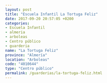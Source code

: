```yaml
---
layout: post
title: "Escuela Infantil La Tortuga Feliz"
date: 2017-09-20 20:57:05 +0200
categories:
- Escuela Infantil
- almeria
- arboleas
- Centro público
- guarderia
name: "La Tortuga Feliz"
province: "Almería"
location: "Arboleas"
code: "4010644"
type: "Centro público"
permalink: /guarderias/la-tortuga-feliz.html
---
```

